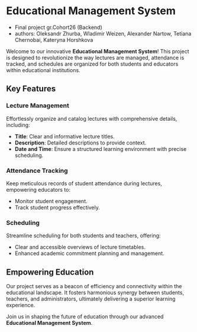 # Educational Management System
- Final project gr.Cohort26 (Backend)
- authors: Oleksandr Zhurba, Wladimir Weizen, Alexander Nartow, Tetiana Chernobai, Kateryna Horshkova

Welcome to our innovative **Educational Management System**! This project is designed to revolutionize the way lectures are managed, attendance is tracked, and schedules are organized for both students and educators within educational institutions.

## Key Features

### Lecture Management
Effortlessly organize and catalog lectures with comprehensive details, including:
- **Title**: Clear and informative lecture titles.
- **Description**: Detailed descriptions to provide context.
- **Date and Time**: Ensure a structured learning environment with precise scheduling.

### Attendance Tracking
Keep meticulous records of student attendance during lectures, empowering educators to:
- Monitor student engagement.
- Track student progress effectively.

### Scheduling
Streamline scheduling for both students and teachers, offering:
- Clear and accessible overviews of lecture timetables.
- Enhanced academic commitment planning and management.

## Empowering Education

Our project serves as a beacon of efficiency and connectivity within the educational landscape. It fosters harmonious synergy between students, teachers, and administrators, ultimately delivering a superior learning experience.

Join us in shaping the future of education through our advanced **Educational Management System**.
